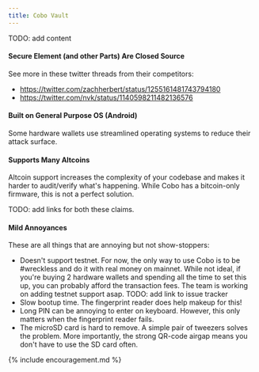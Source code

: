 ```yaml
---
title: Cobo Vault
---
```


TODO: add content

#### Secure Element (and other Parts) Are Closed Source
See more in these twitter threads from their competitors:
* <https://twitter.com/zachherbert/status/1255161481743794180>
* <https://twitter.com/nvk/status/1140598211482136576>

#### Built on General Purpose OS (Android)
Some hardware wallets use streamlined operating systems to reduce their attack surface.

#### Supports Many Altcoins
Altcoin support increases the complexity of your codebase and makes it harder to audit/verify what's happening.
While Cobo has a bitcoin-only firmware, this is not a perfect solution.

TODO: add links for both these claims.

#### Mild Annoyances
These are all things that are annoying but not show-stoppers:
* Doesn't support testnet.
For now, the only way to use Cobo is to be #wreckless and do it with real money on mainnet.
While not ideal, if you're buying 2 hardware wallets and spending all the time to set this up, you can probably afford the transaction fees.
The team is working on adding testnet support asap.
TODO: add link to issue tracker
* Slow bootup time.
The fingerprint reader does help makeup for this!
* Long PIN can be annoying to enter on keyboard.
However, this only matters when the fingerprint reader fails.
* The microSD card is hard to remove.
A simple pair of tweezers solves the problem.
More importantly, the strong QR-code airgap means you don't have to use the SD card often.


{% include encouragement.md %}
